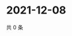 # 2021-12-08

共 0 条

<!-- BEGIN WEIBO -->
<!-- 最后更新时间 Wed Dec 08 2021 20:14:23 GMT+0800 (China Standard Time) -->

<!-- END WEIBO -->
